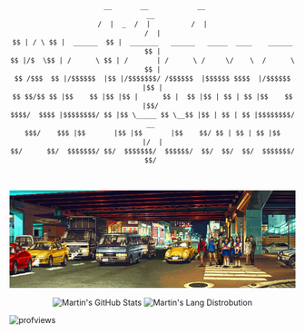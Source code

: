 <div align="center">

```
 __       __            __                                              __ 
/  |  _  /  |          /  |                                            /  |
$$ | / \ $$ |  ______  $$ |  _______   ______   _____  ____    ______  $$ |
$$ |/$  \$$ | /      \ $$ | /       | /      \ /     \/    \  /      \ $$ |
$$ /$$$  $$ |/$$$$$$  |$$ |/$$$$$$$/ /$$$$$$  |$$$$$$ $$$$  |/$$$$$$  |$$ |
$$ $$/$$ $$ |$$    $$ |$$ |$$ |      $$ |  $$ |$$ | $$ | $$ |$$    $$ |$$/ 
$$$$/  $$$$ |$$$$$$$$/ $$ |$$ \_____ $$ \__$$ |$$ | $$ | $$ |$$$$$$$$/  __ 
$$$/    $$$ |$$       |$$ |$$       |$$    $$/ $$ | $$ | $$ |$$       |/  |
$$/      $$/  $$$$$$$/ $$/  $$$$$$$/  $$$$$$/  $$/  $$/  $$/  $$$$$$$/ $$/ 
                                                                           
 
```
 
<img src="intersection.gif" width="1000" />

![Martin's GitHub Stats](https://github-readme-stats.vercel.app/api?username=Martymoose98&show_icons=true&count_private=true&line_height=20&theme=tokyonight) 
![Martin's Lang Distrobution](https://github-readme-stats.vercel.app/api/top-langs/?username=Martymoose98&layout=compact&line_height=32&theme=tokyonight)
</div>

![profviews](https://komarev.com/ghpvc/?username=Martymoose98&color=blue)
